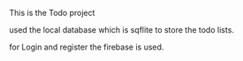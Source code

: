 This is the Todo project

used the local database which is sqflite to store the todo lists.

for Login and register the firebase is used.


